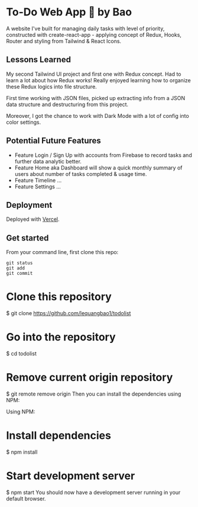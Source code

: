 # To-Do Web App 📝 by Bao

A website I've built for managing daily tasks with level of priority, constructed with create-react-app - applying concept of Redux, Hooks, Router and styling from Tailwind & React Icons. 

## Lessons Learned

My second Tailwind UI project and first one with Redux concept. Had to learn a lot about how Redux works! Really enjoyed learning how to organize these Redux logics into file structure.

First time working with JSON files, picked up extracting info from a JSON data structure and destructuring from this project.

Moreover, I got the chance to work with Dark Mode with a lot of config into color settings.

## Potential Future Features

- Feature Login / Sign Up with accounts from Firebase to record tasks and further data analytic better.
- Feature Home aka Dashboard will show a quick monthly summary of users about number of tasks completed & usage time.
- Feature Timeline ...
- Feature Settings ...

## Deployment

Deployed with [Vercel](https://vercel.com/).

## Get started

From your command line, first clone this repo:

```
git status
git add
git commit
```

# Clone this repository
$ git clone https://github.com/lequangbao1/todolist

# Go into the repository
$ cd todolist

# Remove current origin repository
$ git remote remove origin
Then you can install the dependencies using NPM:

Using NPM:

# Install dependencies
$ npm install

# Start development server
$ npm start
You should now have a development server running in your default browser.
